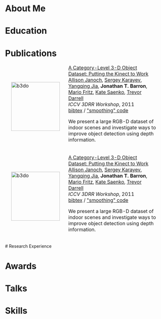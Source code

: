 

# About Me


# Education

# Publications

<table style="width:100%;border:0px;border-spacing:0px;border-collapse:separate;margin-right:auto;margin-left:auto;">
       <tbody>
          <tr>
            <td style="padding:20px;width:25%;vertical-align:middle">
              <img src="images/B3DO.jpg" alt="b3do" width="160" style="border-style: none">
            </td>
            <td width="75%" valign="middle">
              <a href="https://drive.google.com/file/d/1_S8EQyngbHQrB415o0XkQ4V9SMzdEgWT/view?usp=sharing">
                <papertitle>A Category-Level 3-D Object Dataset: Putting the Kinect to Work</papertitle>
              </a>
              <br>
              <a href="http://www.eecs.berkeley.edu/%7Eallie/">Allison Janoch</a>,
              <a href="http://sergeykarayev.com/">Sergey Karayev</a>,
              <a href="http://www.eecs.berkeley.edu/%7Ejiayq/">Yangqing Jia</a>,
              <strong>Jonathan T. Barron</strong>,
              <a href="http://www.cs.berkeley.edu/%7Emfritz/">Mario Fritz</a>,
              <a href="http://www.icsi.berkeley.edu/%7Esaenko/">Kate Saenko</a>,
              <a href="http://www.eecs.berkeley.edu/%7Etrevor/">Trevor Darrell</a>
              <br>
              <em>ICCV 3DRR Workshop</em>, 2011
              <br>
              <a href="data/B3DO_ICCV_2011.bib">bibtex</a> /
              <a href="https://drive.google.com/file/d/1qf4-U5RhSw12O7gzQwW66SMQhs2FWYDW/view?usp=sharing">"smoothing" code</a>
              <p>We present a large RGB-D dataset of indoor scenes and investigate ways to improve object detection using depth information.</p>
            </td>
          </tr>
	</tbody>
</table>
<table style="width:100%;border:0px;border-spacing:0px;border-collapse:separate;margin-right:auto;margin-left:auto;">
       <tbody>
          <tr>
            <td style="padding:20px;width:25%;vertical-align:middle">
              <img src="images/B3DO.jpg" alt="b3do" width="160" style="border-style: none">
            </td>
            <td width="75%" valign="middle">
              <a href="https://drive.google.com/file/d/1_S8EQyngbHQrB415o0XkQ4V9SMzdEgWT/view?usp=sharing">
                <papertitle>A Category-Level 3-D Object Dataset: Putting the Kinect to Work</papertitle>
              </a>
              <br>
              <a href="http://www.eecs.berkeley.edu/%7Eallie/">Allison Janoch</a>,
              <a href="http://sergeykarayev.com/">Sergey Karayev</a>,
              <a href="http://www.eecs.berkeley.edu/%7Ejiayq/">Yangqing Jia</a>,
              <strong>Jonathan T. Barron</strong>,
              <a href="http://www.cs.berkeley.edu/%7Emfritz/">Mario Fritz</a>,
              <a href="http://www.icsi.berkeley.edu/%7Esaenko/">Kate Saenko</a>,
              <a href="http://www.eecs.berkeley.edu/%7Etrevor/">Trevor Darrell</a>
              <br>
              <em>ICCV 3DRR Workshop</em>, 2011
              <br>
              <a href="data/B3DO_ICCV_2011.bib">bibtex</a> /
              <a href="https://drive.google.com/file/d/1qf4-U5RhSw12O7gzQwW66SMQhs2FWYDW/view?usp=sharing">"smoothing" code</a>
              <p>We present a large RGB-D dataset of indoor scenes and investigate ways to improve object detection using depth information.</p>
            </td>
          </tr>
	</tbody>
</table>
# Research Experience

# Awards

# Talks

# Skills

